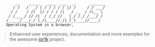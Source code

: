 ```
        __    _____   ____  ___  __      _______
       / /   /  _/ | / / / / / |/ /     / / ___/
      / /    / //  |/ / / / /|   / __  / /\__ \
     / /____/ // /|  / /_/ //   |_/ /_/ /___/ /
    /_____/___/_/ |_/\____//_/|_(_)____//____/  
    Operating System in a browser,

```
> Enhanced user experiences, documentation and more examples for the awesome [jor1k](https://github.com/s-macke/jor1k) project.
